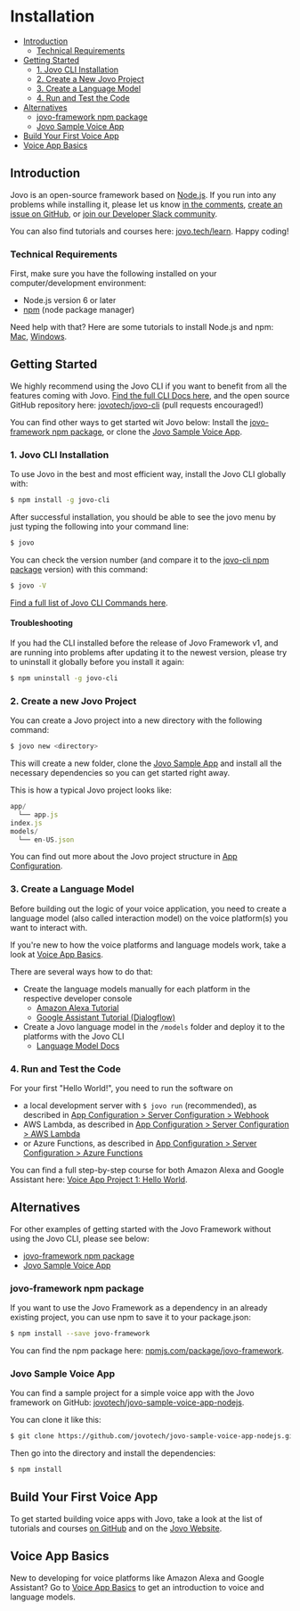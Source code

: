 # Installation

* [Introduction](#introduction)
  * [Technical Requirements](#technical-requirements)
* [Getting Started](#getting-started)
  * [1. Jovo CLI Installation](#1-jovo-cli-installation)
  * [2. Create a New Jovo Project](#2-create-a-new-jovo-project)
  * [3. Create a Language Model](#3-create-a-language-model)
  * [4. Run and Test the Code](#4-run-and-test-the-code)
* [Alternatives](#alternatives)
  * [jovo-framework npm package](#jovo-framework-npm-package)
  * [Jovo Sample Voice App](#jovo-sample-voice-app)
* [Build Your First Voice App](#build-your-first-voice-app)
* [Voice App Basics](#voice-app-basics)


## Introduction

Jovo is an open-source framework based on [Node.js](https://nodejs.org/). If you run into any problems while installing it, please let us know [in the comments](https://www.jovo.tech/framework/docs/installation#comments-and-questions), [create an issue on GitHub](https://github.com/jovotech/jovo-framework-nodejs/issues), or [join our Developer Slack community](https://www.jovo.tech/slack).

You can also find tutorials and courses here: [jovo.tech/learn](https://www.jovo.tech/learn). Happy coding!

### Technical Requirements

First, make sure you have the following installed on your computer/development environment:

* Node.js version 6 or later
* [npm](https://www.npmjs.com/) (node package manager)

Need help with that? Here are some tutorials to install Node.js and npm: [Mac](http://blog.teamtreehouse.com/install-node-js-npm-mac), [Windows](http://blog.teamtreehouse.com/install-node-js-npm-windows).

## Getting Started

We highly recommend using the Jovo CLI if you want to benefit from all the features coming with Jovo. [Find the full CLI Docs here](../02_cli './cli'), and the open source GitHub repository here: [jovotech/jovo-cli](https://github.com/jovotech/jovo-cli) (pull requests encouraged!)

You can find other ways to get started wit Jovo below: Install the [jovo-framework npm package](#jovo-framework-npm-package), or clone the [Jovo Sample Voice App](#jovo-sample-voice-app). 

### 1. Jovo CLI Installation

To use Jovo in the best and most efficient way, install the Jovo CLI globally with:

```sh
$ npm install -g jovo-cli
```

After successful installation, you should be able to see the jovo menu by just typing the following into your command line:

```sh
$ jovo
```

You can check the version number (and compare it to the [jovo-cli npm package](https://www.npmjs.com/package/jovo-cli) version) with this command:

```sh
$ jovo -V
```

[Find a full list of Jovo CLI Commands here](../02_cli).

#### Troubleshooting

If you had the CLI installed before the release of Jovo Framework v1, and are running into problems after updating it to the newest version, please try to uninstall it globally before you install it again:

```sh
$ npm uninstall -g jovo-cli
```

### 2. Create a new Jovo Project

You can create a Jovo project into a new directory with the following command:

```sh
$ jovo new <directory>
```

This will create a new folder, clone the [Jovo Sample App](#jovo-sample-voice-app) and install all the necessary dependencies so you can get started right away.

This is how a typical Jovo project looks like:

```javascript
app/
  └── app.js
index.js
models/
  └── en-US.json
```

You can find out more about the Jovo project structure in [App Configuration](../03_app-configuration './app-configuration').

### 3. Create a Language Model

Before building out the logic of your voice application, you need to create a language model (also called interaction model) on the voice platform(s) you want to interact with.

If you're new to how the voice platforms and language models work, take a look at [Voice App Basics](./voice-app-basics.md './voice-app-basics').

There are several ways how to do that:
* Create the language models manually for each platform in the respective developer console
  * [Amazon Alexa Tutorial](https://www.jovo.tech/blog/alexa-skill-tutorial-nodejs/)
  * [Google Assistant Tutorial (Dialogflow)](https://www.jovo.tech/blog/google-action-tutorial-nodejs/)
* Create a Jovo language model in the `/models` folder and deploy it to the platforms with the Jovo CLI
  * [Language Model Docs](../03_app-configuration/models '.model')

### 4. Run and Test the Code

For your first "Hello World!", you need to run the software on
* a local development server with `$ jovo run` (recommended), as described in [App Configuration > Server Configuration > Webhook](../03_app-configuration/02_server/webhook.md './server/webhook')
* AWS Lambda, as described in [App Configuration > Server Configuration > AWS Lambda](../03_app-configuration/02_server/aws-lambda.md './server/aws-lambda')
* or Azure Functions, as described in [App Configuration > Server Configuration > Azure Functions](../03_app-configuration/02_server/azure-functions.md './server/azure-functions')

You can find a full step-by-step course for both Amazon Alexa and Google Assistant here: [Voice App Project 1: Hello World](https://www.jovo.tech/blog/project-1-hello-world/). 

## Alternatives

For other examples of getting started with the Jovo Framework without using the Jovo CLI, please see below:

* [jovo-framework npm package](#jovo-framework-npm-package)
* [Jovo Sample Voice App](#jovo-sample-voice-app) 

### jovo-framework npm package
If you want to use the Jovo Framework as a dependency in an already existing project, you can use npm to save it to your package.json:

```sh
$ npm install --save jovo-framework
```

You can find the npm package here: [npmjs.com/package/jovo-framework](https://www.npmjs.com/package/jovo-framework).

### Jovo Sample Voice App

You can find a sample project for a simple voice app with the Jovo framework on GitHub:  [jovotech/jovo-sample-voice-app-nodejs](https://github.com/jovotech/jovo-sample-voice-app-nodejs).

You can clone it like this:

```sh
$ git clone https://github.com/jovotech/jovo-sample-voice-app-nodejs.git
```

Then go into the directory and install the dependencies:

```sh
$ npm install
```



## Build Your First Voice App

To get started building voice apps with Jovo, take a look at the list of tutorials and courses [on GitHub](./tutorials.md '../learn') and on the [Jovo Website](https://www.jovo.tech/learn).


## Voice App Basics

New to developing for voice platforms like Amazon Alexa and Google Assistant? Go to [ Voice App Basics](./voice-app-basics.md './voice-app-basics') to get an introduction to voice and language models.


<!--[metadata]: {"description": "Learn how to install the Jovo Framework and Jovo CLI to develop Cross-Platform Voice Apps for Alexa and Google Assistant", "route": "installation"}-->
